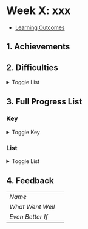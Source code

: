 # Week X: xxx

- [Learning Outcomes](https://learn.foundersandcoders.com/course/syllabus/developer/)

## 1. Achievements

## 2. Difficulties

<details>
<summary>Toggle List</summary>

---

- What

---
</details>

## 3. Full Progress List

### Key

<details>
<summary>Toggle Key</summary>

---

- [X] I feel like I've learned/demonstrated this skill in the past week
- I have acquired some skill but need to develop further
- [ ] I am not yet comfortable in this skill

---

</details>

### List

<details>
<summary>Toggle List</summary>

---

</details>

## 4. Feedback

|                  |                         |
| ---------------- | ----------------------- |
| *Name*           |                         |
| *What Went Well* |                         |
| *Even Better If* |                         |
